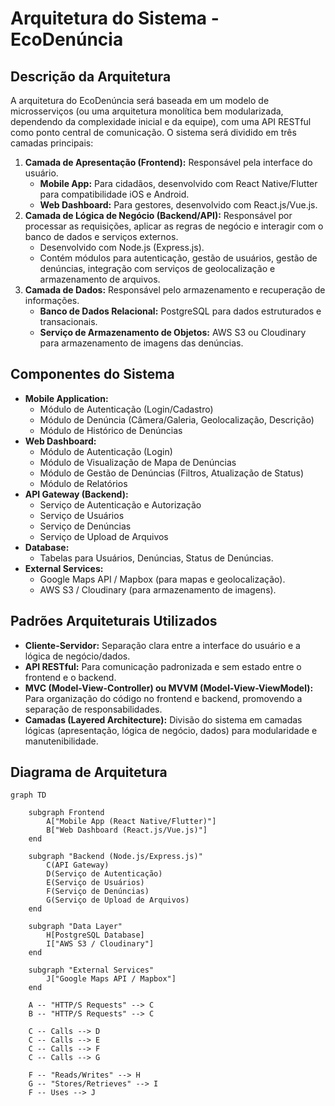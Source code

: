 # Arquitetura do Sistema - EcoDenúncia

## Descrição da Arquitetura

A arquitetura do EcoDenúncia será baseada em um modelo de microsserviços (ou uma arquitetura monolítica bem modularizada, dependendo da complexidade inicial e da equipe), com uma API RESTful como ponto central de comunicação. O sistema será dividido em três camadas principais:

1.  **Camada de Apresentação (Frontend):** Responsável pela interface do usuário.
    *   **Mobile App:** Para cidadãos, desenvolvido com React Native/Flutter para compatibilidade iOS e Android.
    *   **Web Dashboard:** Para gestores, desenvolvido com React.js/Vue.js.
2.  **Camada de Lógica de Negócio (Backend/API):** Responsável por processar as requisições, aplicar as regras de negócio e interagir com o banco de dados e serviços externos.
    *   Desenvolvido com Node.js (Express.js).
    *   Contém módulos para autenticação, gestão de usuários, gestão de denúncias, integração com serviços de geolocalização e armazenamento de arquivos.
3.  **Camada de Dados:** Responsável pelo armazenamento e recuperação de informações.
    *   **Banco de Dados Relacional:** PostgreSQL para dados estruturados e transacionais.
    *   **Serviço de Armazenamento de Objetos:** AWS S3 ou Cloudinary para armazenamento de imagens das denúncias.

## Componentes do Sistema

*   **Mobile Application:**
    *   Módulo de Autenticação (Login/Cadastro)
    *   Módulo de Denúncia (Câmera/Galeria, Geolocalização, Descrição)
    *   Módulo de Histórico de Denúncias
*   **Web Dashboard:**
    *   Módulo de Autenticação (Login)
    *   Módulo de Visualização de Mapa de Denúncias
    *   Módulo de Gestão de Denúncias (Filtros, Atualização de Status)
    *   Módulo de Relatórios
*   **API Gateway (Backend):**
    *   Serviço de Autenticação e Autorização
    *   Serviço de Usuários
    *   Serviço de Denúncias
    *   Serviço de Upload de Arquivos
*   **Database:**
    *   Tabelas para Usuários, Denúncias, Status de Denúncias.
*   **External Services:**
    *   Google Maps API / Mapbox (para mapas e geolocalização).
    *   AWS S3 / Cloudinary (para armazenamento de imagens).

## Padrões Arquiteturais Utilizados

*   **Cliente-Servidor:** Separação clara entre a interface do usuário e a lógica de negócio/dados.
*   **API RESTful:** Para comunicação padronizada e sem estado entre o frontend e o backend.
*   **MVC (Model-View-Controller) ou MVVM (Model-View-ViewModel):** Para organização do código no frontend e backend, promovendo a separação de responsabilidades.
*   **Camadas (Layered Architecture):** Divisão do sistema em camadas lógicas (apresentação, lógica de negócio, dados) para modularidade e manutenibilidade.

## Diagrama de Arquitetura

```mermaid
graph TD

    subgraph Frontend
        A["Mobile App (React Native/Flutter)"]
        B["Web Dashboard (React.js/Vue.js)"]
    end

    subgraph "Backend (Node.js/Express.js)"
        C(API Gateway)
        D(Serviço de Autenticação)
        E(Serviço de Usuários)
        F(Serviço de Denúncias)
        G(Serviço de Upload de Arquivos)
    end

    subgraph "Data Layer"
        H[PostgreSQL Database]
        I["AWS S3 / Cloudinary"]
    end

    subgraph "External Services"
        J["Google Maps API / Mapbox"]
    end

    A -- "HTTP/S Requests" --> C
    B -- "HTTP/S Requests" --> C

    C -- Calls --> D
    C -- Calls --> E
    C -- Calls --> F
    C -- Calls --> G

    F -- "Reads/Writes" --> H
    G -- "Stores/Retrieves" --> I
    F -- Uses --> J
